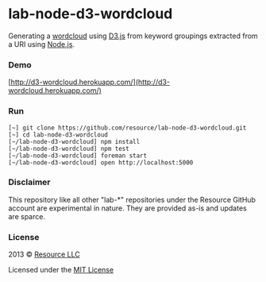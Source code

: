 # lab-node-d3-wordcloud

Generating a [wordcloud](http://www.jasondavies.com/wordcloud/) using
[D3.js](http://d3js.org/) from keyword groupings extracted from a URI using
[Node.js](http://nodejs.org/).

### Demo

[http://d3-wordcloud.herokuapp.com/](http://d3-wordcloud.herokuapp.com/)

### Run

```
[~] git clone https://github.com/resource/lab-node-d3-wordcloud.git
[~] cd lab-node-d3-wordcloud
[~/lab-node-d3-wordcloud] npm install
[~/lab-node-d3-wordcloud] npm test
[~/lab-node-d3-wordcloud] foreman start
[~/lab-node-d3-wordcloud] open http://localhost:5000
```

### Disclaimer

This repository like all other "lab-&#42;" repositories under the Resource GitHub
account are experimental in nature. They are provided as-is and updates are sparce.

### License

2013 &copy; [Resource LLC](http://resource.com)

Licensed under the [MIT License](blob/master/LICENSE)

